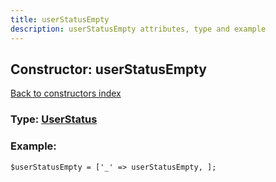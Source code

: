 ```yaml
---
title: userStatusEmpty
description: userStatusEmpty attributes, type and example
---
```

## Constructor: userStatusEmpty  
[Back to constructors index](index.md)






### Type: [UserStatus](../types/UserStatus.md)


### Example:

```
$userStatusEmpty = ['_' => userStatusEmpty, ];
```